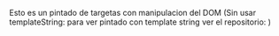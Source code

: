 Esto es un pintado de targetas con manipulacion del DOM (Sin usar templateString: para ver pintado con template string ver el repositorio: <a href="https://github.com/PabloMatMar/BiliotecaNYT"></a>)